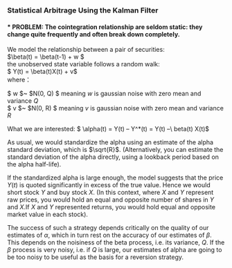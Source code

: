 ### Statistical Arbitrage Using the Kalman Filter
#### * PROBLEM: The cointegration relationship are seldom static: they change quite frequently and often break down completely.
We model the relationship between a pair of securities:  
$\beta(t)  = \beta(t-1) + w $  
the unobserved state variable follows a random walk:  
$ Y(t) = \beta(t)X(t) + v$  
where：  

$ w $~ $N(0, Q) $ meaning $w$ is gaussian noise with zero mean and variance $Q$   
$ v $~ $N(0, R) $ meaning $v$ is gaussian noise with zero mean and variance $R$   

What we are interested:
$ \alpha(t) = Y(t) – Y^*(t) = Y(t) –\ beta(t) X(t)$

As usual, we would standardize the alpha using an estimate of the alpha standard deviation, which is $\sqrt{R}$.  (Alternatively, you can estimate the standard deviation of the alpha directly, using a lookback period based on the alpha half-life).

If the standardized alpha is large enough, the model suggests that the price $Y(t)$ is quoted significantly in excess of the true value.  Hence we would short stock $Y$ and buy stock $X$.  (In this context, where $X$ and $Y$ represent raw prices, you would hold an equal and opposite number of shares in $Y$ and $X$.If $X$ and $Y$ represented returns, you would hold equal and opposite market value in each stock).

The success of such a strategy depends critically on the quality of our estimates of $\alpha$, which in turn rest on the accuracy of our estimates of $\beta$. This depends on the noisiness of the beta process, i.e. its variance, $Q$.  If the $\beta$ process is very noisy, i.e. if $Q$ is large, our estimates of alpha are going to be too noisy to be useful as the basis for a reversion strategy.
